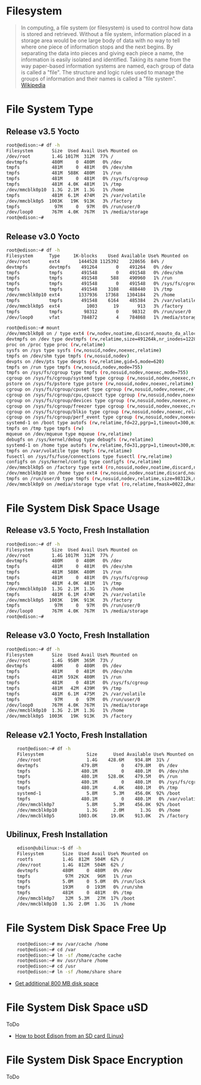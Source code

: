 

# Filesystem

> In computing, a file system (or filesystem) is used to control how data is stored and retrieved. Without a file system, information placed in a storage area would be one large body of data with no way to tell where one piece of information stops and the next begins. By separating the data into pieces and giving each piece a name, the information is easily isolated and identified. Taking its name from the way paper-based information systems are named, each group of data is called a "file". The structure and logic rules used to manage the groups of information and their names is called a "file system". [Wikipedia](https://en.wikipedia.org/wiki/File_system)

# File System Type

## Release v3.5 Yocto 

```sh
root@edison:~# df -h                                                            
Filesystem       Size  Used Avail Use% Mounted on                               
/dev/root        1.4G 1017M  312M  77% /                                        
devtmpfs         480M     0  480M   0% /dev                                     
tmpfs            481M     0  481M   0% /dev/shm                                 
tmpfs            481M  588K  480M   1% /run                                     
tmpfs            481M     0  481M   0% /sys/fs/cgroup                           
tmpfs            481M  4.0K  481M   1% /tmp                                     
/dev/mmcblk0p10  1.3G  2.1M  1.3G   1% /home                                    
tmpfs            481M  6.1M  474M   2% /var/volatile                            
/dev/mmcblk0p5  1003K   19K  913K   3% /factory                                 
tmpfs             97M     0   97M   0% /run/user/0                              
/dev/loop0       767M  4.0K  767M   1% /media/storage      
root@edison:~# 
```

## Release v3.0 Yocto 

```sh
root@edison:~# df -h
Filesystem      Type     1K-blocks    Used Available Use% Mounted on
/dev/root       ext4       1444528 1125392    228656  84% /
devtmpfs        devtmpfs    491264       0    491264   0% /dev
tmpfs           tmpfs       491548       0    491548   0% /dev/shm
tmpfs           tmpfs       491548     588    490960   1% /run
tmpfs           tmpfs       491548       0    491548   0% /sys/fs/cgroup
tmpfs           tmpfs       491548    3108    488440   1% /tmp
/dev/mmcblk0p10 ext4       1337936   17368   1304184   2% /home
tmpfs           tmpfs       491548    6164    485384   2% /var/volatile
/dev/mmcblk0p5  ext4          1003      19       913   3% /factory
tmpfs           tmpfs        98312       0     98312   0% /run/user/0
/dev/loop0      vfat        784872       4    784868   1% /media/storage
```

```sh
root@edison:~# mount
/dev/mmcblk0p8 on / type ext4 (rw,nodev,noatime,discard,noauto_da_alloc,data=ordered)
devtmpfs on /dev type devtmpfs (rw,relatime,size=491264k,nr_inodes=122816,mode=755)
proc on /proc type proc (rw,relatime)
sysfs on /sys type sysfs (rw,nosuid,nodev,noexec,relatime)
tmpfs on /dev/shm type tmpfs (rw,nosuid,nodev)
devpts on /dev/pts type devpts (rw,relatime,gid=5,mode=620)
tmpfs on /run type tmpfs (rw,nosuid,nodev,mode=755)
tmpfs on /sys/fs/cgroup type tmpfs (ro,nosuid,nodev,noexec,mode=755)
cgroup on /sys/fs/cgroup/systemd type cgroup (rw,nosuid,nodev,noexec,relatime,xattr,release_agent=/lib)
pstore on /sys/fs/pstore type pstore (rw,nosuid,nodev,noexec,relatime)
cgroup on /sys/fs/cgroup/cpuset type cgroup (rw,nosuid,nodev,noexec,relatime,cpuset)
cgroup on /sys/fs/cgroup/cpu,cpuacct type cgroup (rw,nosuid,nodev,noexec,relatime,cpuacct,cpu)
cgroup on /sys/fs/cgroup/devices type cgroup (rw,nosuid,nodev,noexec,relatime,devices)
cgroup on /sys/fs/cgroup/freezer type cgroup (rw,nosuid,nodev,noexec,relatime,freezer)
cgroup on /sys/fs/cgroup/blkio type cgroup (rw,nosuid,nodev,noexec,relatime,blkio)
cgroup on /sys/fs/cgroup/perf_event type cgroup (rw,nosuid,nodev,noexec,relatime,perf_event)
systemd-1 on /boot type autofs (rw,relatime,fd=22,pgrp=1,timeout=300,minproto=5,maxproto=5,direct)
tmpfs on /tmp type tmpfs (rw)
mqueue on /dev/mqueue type mqueue (rw,relatime)
debugfs on /sys/kernel/debug type debugfs (rw,relatime)
systemd-1 on /home type autofs (rw,relatime,fd=31,pgrp=1,timeout=300,minproto=5,maxproto=5,direct)
tmpfs on /var/volatile type tmpfs (rw,relatime)
fusectl on /sys/fs/fuse/connections type fusectl (rw,relatime)
configfs on /sys/kernel/config type configfs (rw,relatime)
/dev/mmcblk0p5 on /factory type ext4 (ro,nosuid,nodev,noatime,discard,noauto_da_alloc)
/dev/mmcblk0p10 on /home type ext4 (rw,nosuid,nodev,noatime,discard,noauto_da_alloc,data=ordered)
tmpfs on /run/user/0 type tmpfs (rw,nosuid,nodev,relatime,size=98312k,mode=700)
/dev/mmcblk0p9 on /media/storage type vfat (ro,relatime,fmask=0022,dmask=0022,codepage=437,iocharset=i)
```

# File System Disk Space Usage

## Release v3.5 Yocto, Fresh Installation

```sh
root@edison:~# df -h                                                            
Filesystem       Size  Used Avail Use% Mounted on                               
/dev/root        1.4G 1017M  312M  77% /                                        
devtmpfs         480M     0  480M   0% /dev                                     
tmpfs            481M     0  481M   0% /dev/shm                                 
tmpfs            481M  588K  480M   1% /run                                     
tmpfs            481M     0  481M   0% /sys/fs/cgroup                           
tmpfs            481M  4.0K  481M   1% /tmp                                     
/dev/mmcblk0p10  1.3G  2.1M  1.3G   1% /home                                    
tmpfs            481M  6.1M  474M   2% /var/volatile                            
/dev/mmcblk0p5  1003K   19K  913K   3% /factory                                 
tmpfs             97M     0   97M   0% /run/user/0                              
/dev/loop0       767M  4.0K  767M   1% /media/storage      
root@edison:~# 
```

## Release v3.0 Yocto, Fresh Installation

```sh
root@edison:~# df -h
Filesystem       Size  Used Avail Use% Mounted on
/dev/root        1.4G  958M  365M  73% /
devtmpfs         480M     0  480M   0% /dev
tmpfs            481M     0  481M   0% /dev/shm
tmpfs            481M  592K  480M   1% /run
tmpfs            481M     0  481M   0% /sys/fs/cgroup
tmpfs            481M   42M  439M   9% /tmp
tmpfs            481M  6.1M  475M   2% /var/volatile
tmpfs             97M     0   97M   0% /run/user/0
/dev/loop0       767M  4.0K  767M   1% /media/storage
/dev/mmcblk0p10  1.3G  2.1M  1.3G   1% /home
/dev/mmcblk0p5  1003K   19K  913K   3% /factory
```

## Release v2.1 Yocto, Fresh Installation

```sh
    root@edison:~# df -h
    Filesystem                Size      Used Available Use% Mounted on
    /dev/root                 1.4G    428.6M    934.8M  31% /
    devtmpfs                479.8M         0    479.8M   0% /dev
    tmpfs                   480.1M         0    480.1M   0% /dev/shm
    tmpfs                   480.1M    528.0K    479.5M   0% /run
    tmpfs                   480.1M         0    480.1M   0% /sys/fs/cgroup
    tmpfs                   480.1M      4.0K    480.1M   0% /tmp
    systemd-1                 5.8M      5.3M    456.0K  92% /boot
    tmpfs                   480.1M         0    480.1M   0% /var/volatile
    /dev/mmcblk0p7            5.8M      5.3M    456.0K  92% /boot
    /dev/mmcblk0p10           1.3G      2.0M      1.3G   0% /home
    /dev/mmcblk0p5         1003.0K     19.0K    913.0K   2% /factory
```

## Ubilinux, Fresh Installation

```sh
    edison@ubilinux:~$ df -h
    Filesystem       Size  Used Avail Use% Mounted on
    rootfs           1.4G  812M  504M  62% /
    /dev/root        1.4G  812M  504M  62% /
    devtmpfs         480M     0  480M   0% /dev
    tmpfs             97M  292K   96M   1% /run
    tmpfs            5.0M     0  5.0M   0% /run/lock
    tmpfs            193M     0  193M   0% /run/shm
    tmpfs            481M     0  481M   0% /tmp
    /dev/mmcblk0p7    32M  5.3M   27M  17% /boot
    /dev/mmcblk0p10  1.3G  2.0M  1.3G   1% /home
```

# File System Disk Space Free Up

```sh
    root@edison:~# mv /var/cache /home
    root@edison:~# cd /var
    root@edison:~# ln -sf /home/cache cache
    root@edison:~# mv /usr/share /home
    root@edison:~# cd /usr
    root@edison:~# ln -sf /home/share share
```

- [Get additional 800 MB disk space](http://www.helios.de/heliosapp/edison/)

# File System Disk Space uSD

ToDo

- [How to boot Edison from an SD card (Linux)](https://communities.intel.com/thread/61048?tstart=0)

# File System Disk Space Encryption

ToDo
